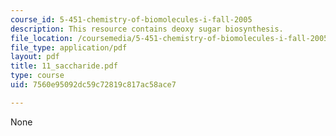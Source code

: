 ```yaml
---
course_id: 5-451-chemistry-of-biomolecules-i-fall-2005
description: This resource contains deoxy sugar biosynthesis.
file_location: /coursemedia/5-451-chemistry-of-biomolecules-i-fall-2005/7560e95092dc59c72819c817ac58ace7_11_saccharide.pdf
file_type: application/pdf
layout: pdf
title: 11_saccharide.pdf
type: course
uid: 7560e95092dc59c72819c817ac58ace7

---
```

None